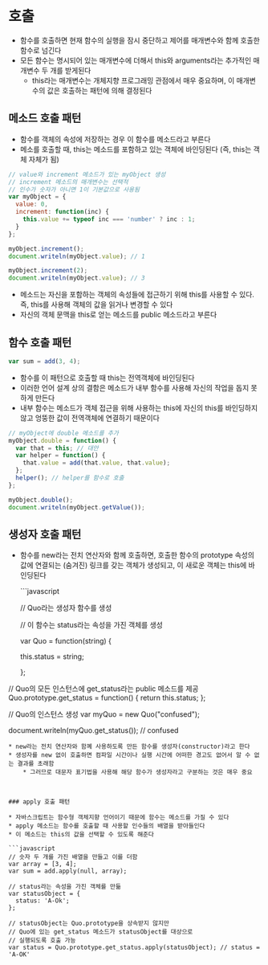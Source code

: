 # 호출

* 함수를 호출하면 현재 함수의 실행을 잠시 중단하고 제어를 매개변수와 함께 호출한 함수로 넘긴다
* 모든 함수는 명시되어 있는 매개변수에 더해서 this와 arguments라는 추가적인 매개변수 두 개를 받게된다
  * this라는 매개변수는 개체지향 프로그래밍 관점에서 매우 중요하며, 이 매개변수의 값은 호출하는 패턴에 의해 결정된다

## 메소드 호출 패턴

* 함수를 객체의 속성에 저장하는 경우 이 함수를 메소드라고 부른다
* 메소를 호출할 때, this는 메소드를 포함하고 있는 객체에 바인딩된다 \(즉, this는 객체 자체가 됨\)

```javascript
// value와 increment 메소드가 있는 myObject 생성
// increment 메소드의 매개변수는 선택적
// 인수가 숫자가 아니면 1이 기본값으로 사용됨
var myObject = {
  value: 0,
  increment: function(inc) {
    this.value += typeof inc === 'number' ? inc : 1;
  }
};

myObject.increment();
document.writeln(myObject.value); // 1

myObject.increment(2);
document.writeln(myObject.value); // 3
```

* 메소드는 자신을 포함하는 객체의 속성들에 접근하기 위해 this를 사용할 수 있다. 즉, this를 사용해 객체의 값을 읽거나 변경할 수 있다
* 자신의 객체 문맥을 this로 얻는 메소드를 public 메소드라고 부른다

## 함수 호출 패턴

```javascript
var sum = add(3, 4);
```

* 함수를 이 패턴으로 호출할 때 this는 전역객체에 바인딩된다
* 이러한 언어 설계 상의 결함은 메소드가 내부 함수를 사용해 자신의 작업을 돕지 못하게 만든다
* 내부 함수는 메소드가 객체 접근을 위해 사용하는 this에 자신의 this를 바인딩하지 않고 엉뚱한 값이 전역객체에 연결하기 때문이다

```javascript
// myObject에 double 메소드를 추가
myObject.double = function() {
  var that = this; // 대안
  var helper = function() {
    that.value = add(that.value, that.value);
  };
  helper(); // helper를 함수로 호출
};

myObject.double();
document.writeln(myObject.getValue());
```

## 생성자 호출 패턴

* 함수를 new라는 전치 연산자와 함께 호출하면, 호출한 함수의 prototype 속성의 값에 연결되는 \(숨겨진\) 링크를 갖는 객체가 생성되고, 이 새로운 객체는 this에 바인딩된다

  \`\`\`javascript

  // Quo라는 생성자 함수를 생성

  // 이 함수는 status라는 속성을 가진 객체를 생성

  var Quo = function\(string\) {

  this.status = string;

  };

// Quo의 모든 인스턴스에 get\_status라는 public 메소드를 제공 Quo.prototype.get\_status = function\(\) { return this.status; };

// Quo의 인스턴스 생성 var myQuo = new Quo\("confused"\);

document.writeln\(myQuo.get\_status\(\)\); // confused

```text
* new라는 전치 연산자와 함꼐 사용하도록 만든 함수를 생성자(constructor)라고 한다
* 생성자를 new 없이 호출하면 컴파일 시간이나 실행 시간에 어떠한 경고도 없어서 알 수 없는 결과를 초래함
    * 그러므로 대문자 표기법을 사용해 해당 함수가 생성자라고 구분하는 것은 매우 중요



### apply 호출 패턴

* 자바스크립트는 함수형 객체지향 언어이기 때문에 함수는 메소드를 가질 수 있다 
* apply 메소드는 함수를 호출할 때 사용할 인수들의 배열을 받아들인다
* 이 메소드는 this의 값을 선택할 수 있도록 해준다

```javascript
// 숫자 두 개를 가진 배열을 만들고 이를 더함
var array = [3, 4];
var sum = add.apply(null, array);

// status라는 속성을 가진 객체를 만듦
var statusObject = {
  status: 'A-Ok';
};

// statusObject는 Quo.prototype을 상속받지 않지만
// Quo에 있는 get_status 메소드가 statusObject를 대상으로
// 실행되도록 호출 가능
var status = Quo.prototype.get_status.apply(statusObject); // status = 'A-OK'
```

